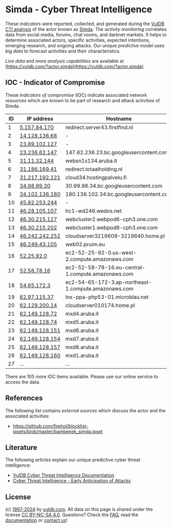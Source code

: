 # Simda - Cyber Threat Intelligence

These _indicators_ were reported, collected, and generated during the [VulDB CTI analysis](https://vuldb.com/?kb.cti) of the actor known as [Simda](https://vuldb.com/?actor.simda). The _activity monitoring_ correlates data from social media, forums, chat rooms, and darknet markets. It helps to determine associated actors, specific activities, expected intentions, emerging research, and ongoing attacks. Our unique _predictive model_ uses _big data_ to forecast activities and their characteristics.

_Live data_ and more _analysis capabilities_ are available at [https://vuldb.com/?actor.simda](https://vuldb.com/?actor.simda)

## IOC - Indicator of Compromise

These _indicators of compromise_ (IOC) indicate associated network resources which are known to be part of research and attack activities of Simda.

ID | IP address | Hostname | Campaign | Confidence
-- | ---------- | -------- | -------- | ----------
1 | [5.157.84.170](https://vuldb.com/?ip.5.157.84.170) | redirect.server43.firstfind.nl | - | High
2 | [14.128.136.68](https://vuldb.com/?ip.14.128.136.68) | - | - | High
3 | [23.89.102.127](https://vuldb.com/?ip.23.89.102.127) | - | - | High
4 | [23.236.62.147](https://vuldb.com/?ip.23.236.62.147) | 147.62.236.23.bc.googleusercontent.com | - | Medium
5 | [31.11.32.144](https://vuldb.com/?ip.31.11.32.144) | websn1s134.aruba.it | - | High
6 | [31.186.169.41](https://vuldb.com/?ip.31.186.169.41) | redirect.totaalholding.nl | - | High
7 | [31.217.192.121](https://vuldb.com/?ip.31.217.192.121) | cloud34.hostingpalvelu.fi | - | High
8 | [34.98.99.30](https://vuldb.com/?ip.34.98.99.30) | 30.99.98.34.bc.googleusercontent.com | - | Medium
9 | [34.102.136.180](https://vuldb.com/?ip.34.102.136.180) | 180.136.102.34.bc.googleusercontent.com | - | Medium
10 | [45.82.253.244](https://vuldb.com/?ip.45.82.253.244) | - | - | High
11 | [46.28.105.107](https://vuldb.com/?ip.46.28.105.107) | hc1-wd246.wedos.net | - | High
12 | [46.30.215.127](https://vuldb.com/?ip.46.30.215.127) | webcluster2.webpod6-cph3.one.com | - | High
13 | [46.30.215.202](https://vuldb.com/?ip.46.30.215.202) | webcluster1.webpod8-cph3.one.com | - | High
14 | [46.242.242.252](https://vuldb.com/?ip.46.242.242.252) | cloudserver3219609-3219640.home.pl | - | High
15 | [46.249.43.105](https://vuldb.com/?ip.46.249.43.105) | web02.pruim.eu | - | High
16 | [52.25.92.0](https://vuldb.com/?ip.52.25.92.0) | ec2-52-25-92-0.us-west-2.compute.amazonaws.com | - | Medium
17 | [52.58.78.16](https://vuldb.com/?ip.52.58.78.16) | ec2-52-58-78-16.eu-central-1.compute.amazonaws.com | - | Medium
18 | [54.65.172.3](https://vuldb.com/?ip.54.65.172.3) | ec2-54-65-172-3.ap-northeast-1.compute.amazonaws.com | - | Medium
19 | [62.97.115.37](https://vuldb.com/?ip.62.97.115.37) | lnx-ppa-php53-01.microblau.net | - | High
20 | [62.129.200.14](https://vuldb.com/?ip.62.129.200.14) | cloudserver010174.home.pl | - | High
21 | [62.149.128.72](https://vuldb.com/?ip.62.149.128.72) | mxd4.aruba.it | - | High
22 | [62.149.128.74](https://vuldb.com/?ip.62.149.128.74) | mxd5.aruba.it | - | High
23 | [62.149.128.151](https://vuldb.com/?ip.62.149.128.151) | mxd6.aruba.it | - | High
24 | [62.149.128.154](https://vuldb.com/?ip.62.149.128.154) | mxd7.aruba.it | - | High
25 | [62.149.128.157](https://vuldb.com/?ip.62.149.128.157) | mxd8.aruba.it | - | High
26 | [62.149.128.160](https://vuldb.com/?ip.62.149.128.160) | mxd1.aruba.it | - | High
27 | ... | ... | ... | ...

There are 105 more IOC items available. Please use our online service to access the data.

## References

The following list contains _external sources_ which discuss the actor and the associated activities:

* https://github.com/firehol/blocklist-ipsets/blob/master/bambenek_simda.ipset

## Literature

The following _articles_ explain our unique predictive cyber threat intelligence:

* [VulDB Cyber Threat Intelligence Documentation](https://vuldb.com/?kb.cti)
* [Cyber Threat Intelligence - Early Anticipation of Attacks](https://www.scip.ch/en/?labs.20201022)

## License

(c) [1997-2024](https://vuldb.com/?kb.changelog) by [vuldb.com](https://vuldb.com/?kb.about). All data on this page is shared under the license [CC BY-NC-SA 4.0](https://creativecommons.org/licenses/by-nc-sa/4.0/). Questions? Check the [FAQ](https://vuldb.com/?kb.faq), read the [documentation](https://vuldb.com/?kb) or [contact us](https://vuldb.com/?contact)!
